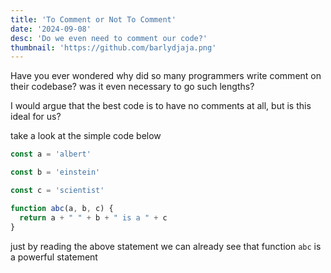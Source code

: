 ```yaml
---
title: 'To Comment or Not To Comment'
date: '2024-09-08'
desc: 'Do we even need to comment our code?'
thumbnail: 'https://github.com/barlydjaja.png'
---
```


Have you ever wondered why did so many programmers write comment on their codebase? was it even necessary to go such lengths?

I would argue that the best code is to have no comments at all, but is this ideal  for us?

take a look at the simple code below

```ts
const a = 'albert'

const b = 'einstein'

const c = 'scientist'

function abc(a, b, c) {
  return a + " " + b + " is a " + c
}
```

just by reading the above statement we can already see that function `abc` is a powerful statement

